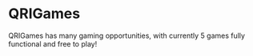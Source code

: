 # QRIGames
QRIGames has many gaming opportunities, with currently 5 games fully functional and free to play!
